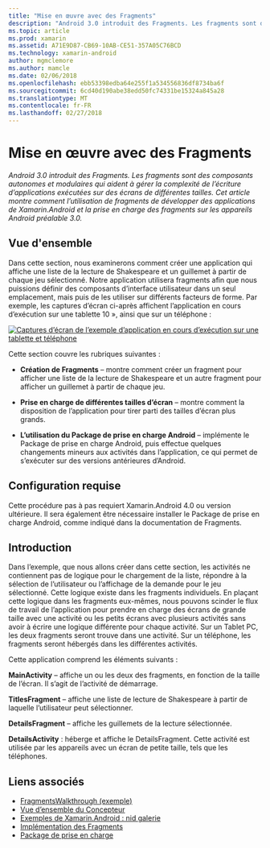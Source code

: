 ```yaml
---
title: "Mise en œuvre avec des Fragments"
description: "Android 3.0 introduit des Fragments. Les fragments sont des composants autonomes et modulaires qui aident à gérer la complexité de l’écriture d’applications exécutées sur des écrans de différentes tailles. Cet article montre comment l’utilisation de fragments de développer des applications de Xamarin.Android et la prise en charge des fragments sur les appareils Android préalable 3.0."
ms.topic: article
ms.prod: xamarin
ms.assetid: A71E9D87-CB69-10AB-CE51-357A05C76BCD
ms.technology: xamarin-android
author: mgmclemore
ms.author: mamcle
ms.date: 02/06/2018
ms.openlocfilehash: ebb53398edba64e255f1a534556836df8734ba6f
ms.sourcegitcommit: 6cd40d190abe38edd50fc74331be15324a845a28
ms.translationtype: MT
ms.contentlocale: fr-FR
ms.lasthandoff: 02/27/2018
---
```

# <a name="implementing-with-fragments"></a>Mise en œuvre avec des Fragments

_Android 3.0 introduit des Fragments. Les fragments sont des composants autonomes et modulaires qui aident à gérer la complexité de l’écriture d’applications exécutées sur des écrans de différentes tailles. Cet article montre comment l’utilisation de fragments de développer des applications de Xamarin.Android et la prise en charge des fragments sur les appareils Android préalable 3.0._

<a name="Overview" />

## <a name="overview"></a>Vue d'ensemble

Dans cette section, nous examinerons comment créer une application qui affiche une liste de la lecture de Shakespeare et un guillemet à partir de chaque jeu sélectionné. Notre application utilisera fragments afin que nous puissions définir des composants d’interface utilisateur dans un seul emplacement, mais puis de les utiliser sur différents facteurs de forme. Par exemple, les captures d’écran ci-après affichent l’application en cours d’exécution sur une tablette 10 », ainsi que sur un téléphone :

[![Captures d’écran de l’exemple d’application en cours d’exécution sur une tablette et téléphone](images/intro-screenshot-sml.png)](images/intro-screenshot.png)

Cette section couvre les rubriques suivantes :

- **Création de Fragments** &ndash; montre comment créer un fragment pour afficher une liste de la lecture de Shakespeare et un autre fragment pour afficher un guillemet à partir de chaque jeu.

- **Prise en charge de différentes tailles d’écran** &ndash; montre comment la disposition de l’application pour tirer parti des tailles d’écran plus grands.

- **L’utilisation du Package de prise en charge Android** &ndash; implémente le Package de prise en charge Android, puis effectue quelques changements mineurs aux activités dans l’application, ce qui permet de s’exécuter sur des versions antérieures d’Android.

<a name="Requirements" />

## <a name="requirements"></a>Configuration requise

Cette procédure pas à pas requiert Xamarin.Android 4.0 ou version ultérieure. Il sera également être nécessaire installer le Package de prise en charge Android, comme indiqué dans la documentation de Fragments.

<a name="Introduction" />

## <a name="introduction"></a>Introduction

Dans l’exemple, que nous allons créer dans cette section, les activités ne contiennent pas de logique pour le chargement de la liste, répondre à la sélection de l’utilisateur ou l’affichage de la demande pour le jeu sélectionné. Cette logique existe dans les fragments individuels.
En plaçant cette logique dans les fragments eux-mêmes, nous pouvons scinder le flux de travail de l’application pour prendre en charge des écrans de grande taille avec une activité ou les petits écrans avec plusieurs activités sans avoir à écrire une logique différente pour chaque activité. Sur un Tablet PC, les deux fragments seront trouve dans une activité. Sur un téléphone, les fragments seront hébergés dans les différentes activités.

Cette application comprend les éléments suivants :

 **MainActivity** – affiche un ou les deux des fragments, en fonction de la taille de l’écran. Il s’agit de l’activité de démarrage.

 **TitlesFragment** – affiche une liste de lecture de Shakespeare à partir de laquelle l’utilisateur peut sélectionner.

 **DetailsFragment** – affiche les guillemets de la lecture sélectionnée.

 **DetailsActivity** : héberge et affiche le DetailsFragment.
Cette activité est utilisée par les appareils avec un écran de petite taille, tels que les téléphones.



## <a name="related-links"></a>Liens associés

- [FragmentsWalkthrough (exemple)](https://developer.xamarin.com/samples/monodroid/FragmentsWalkthrough/)
- [Vue d’ensemble du Concepteur](~/android/user-interface/android-designer/index.md)
- [Exemples de Xamarin.Android : nid galerie](https://developer.xamarin.com/samples/HoneycombGallery/)
- [Implémentation des Fragments](http://developer.android.com/guide/topics/fundamentals/fragments.html)
- [Package de prise en charge](http://developer.android.com/sdk/compatibility-library.html)
